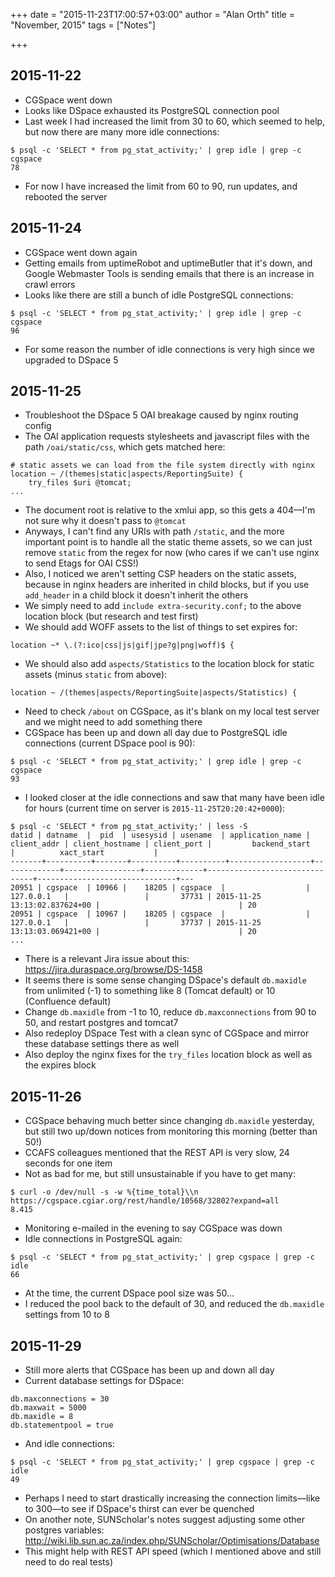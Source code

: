 +++
date = "2015-11-23T17:00:57+03:00"
author = "Alan Orth"
title = "November, 2015"
tags = ["Notes"]

+++
## 2015-11-22

- CGSpace went down
- Looks like DSpace exhausted its PostgreSQL connection pool
- Last week I had increased the limit from 30 to 60, which seemed to help, but now there are many more idle connections:

```
$ psql -c 'SELECT * from pg_stat_activity;' | grep idle | grep -c cgspace
78
```

<!--more-->

- For now I have increased the limit from 60 to 90, run updates, and rebooted the server

## 2015-11-24

- CGSpace went down again
- Getting emails from uptimeRobot and uptimeButler that it's down, and Google Webmaster Tools is sending emails that there is an increase in crawl errors
- Looks like there are still a bunch of idle PostgreSQL connections:

```
$ psql -c 'SELECT * from pg_stat_activity;' | grep idle | grep -c cgspace
96
```

- For some reason the number of idle connections is very high since we upgraded to DSpace 5

## 2015-11-25

- Troubleshoot the DSpace 5 OAI breakage caused by nginx routing config
- The OAI application requests stylesheets and javascript files with the path `/oai/static/css`, which gets matched here:

```
# static assets we can load from the file system directly with nginx
location ~ /(themes|static|aspects/ReportingSuite) {
    try_files $uri @tomcat;
...
```

- The document root is relative to the xmlui app, so this gets a 404—I'm not sure why it doesn't pass to `@tomcat`
- Anyways, I can't find any URIs with path `/static`, and the more important point is to handle all the static theme assets, so we can just remove `static` from the regex for now (who cares if we can't use nginx to send Etags for OAI CSS!)
- Also, I noticed we aren't setting CSP headers on the static assets, because in nginx headers are inherited in child blocks, but if you use `add_header` in a child block it doesn't inherit the others
- We simply need to add `include extra-security.conf;` to the above location block (but research and test first)
- We should add WOFF assets to the list of things to set expires for:

```
location ~* \.(?:ico|css|js|gif|jpe?g|png|woff)$ {
```

- We should also add `aspects/Statistics` to the location block for static assets (minus `static` from above):

```
location ~ /(themes|aspects/ReportingSuite|aspects/Statistics) {
```

- Need to check `/about` on CGSpace, as it's blank on my local test server and we might need to add something there
- CGSpace has been up and down all day due to PostgreSQL idle connections (current DSpace pool is 90):

```
$ psql -c 'SELECT * from pg_stat_activity;' | grep idle | grep -c cgspace
93
```

- I looked closer at the idle connections and saw that many have been idle for hours (current time on server is `2015-11-25T20:20:42+0000`):

```
$ psql -c 'SELECT * from pg_stat_activity;' | less -S
datid | datname  |  pid  | usesysid | usename  | application_name | client_addr | client_hostname | client_port |         backend_start         |          xact_start           |
-------+----------+-------+----------+----------+------------------+-------------+-----------------+-------------+-------------------------------+-------------------------------+---
20951 | cgspace  | 10966 |    18205 | cgspace  |                  | 127.0.0.1   |                 |       37731 | 2015-11-25 13:13:02.837624+00 |                               | 20
20951 | cgspace  | 10967 |    18205 | cgspace  |                  | 127.0.0.1   |                 |       37737 | 2015-11-25 13:13:03.069421+00 |                               | 20
...
```

- There is a relevant Jira issue about this: https://jira.duraspace.org/browse/DS-1458
- It seems there is some sense changing DSpace's default `db.maxidle` from unlimited (-1) to something like 8 (Tomcat default) or 10 (Confluence default)
- Change `db.maxidle` from -1 to 10, reduce `db.maxconnections` from 90 to 50, and restart postgres and tomcat7
- Also redeploy DSpace Test with a clean sync of CGSpace and mirror these database settings there as well
- Also deploy the nginx fixes for the `try_files` location block as well as the expires block

## 2015-11-26

- CGSpace behaving much better since changing `db.maxidle` yesterday, but still two up/down notices from monitoring this morning (better than 50!)
- CCAFS colleagues mentioned that the REST API is very slow, 24 seconds for one item
- Not as bad for me, but still unsustainable if you have to get many:

```
$ curl -o /dev/null -s -w %{time_total}\\n https://cgspace.cgiar.org/rest/handle/10568/32802?expand=all
8.415
```

- Monitoring e-mailed in the evening to say CGSpace was down
- Idle connections in PostgreSQL again:

```
$ psql -c 'SELECT * from pg_stat_activity;' | grep cgspace | grep -c idle
66
```

- At the time, the current DSpace pool size was 50...
- I reduced the pool back to the default of 30, and reduced the `db.maxidle` settings from 10 to 8

## 2015-11-29

- Still more alerts that CGSpace has been up and down all day
- Current database settings for DSpace:

```
db.maxconnections = 30
db.maxwait = 5000
db.maxidle = 8
db.statementpool = true
```

- And idle connections:

```
$ psql -c 'SELECT * from pg_stat_activity;' | grep cgspace | grep -c idle
49
```

- Perhaps I need to start drastically increasing the connection limits—like to 300—to see if DSpace's thirst can ever be quenched
- On another note, SUNScholar's notes suggest adjusting some other postgres variables: http://wiki.lib.sun.ac.za/index.php/SUNScholar/Optimisations/Database
- This might help with REST API speed (which I mentioned above and still need to do real tests)
